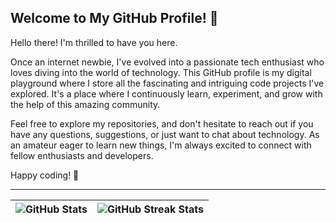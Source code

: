 ## Welcome to My GitHub Profile! 👋

Hello there! I'm thrilled to have you here.

Once an internet newbie, I've evolved into a passionate tech enthusiast who loves diving into the world of technology. This GitHub profile is my digital playground where I store all the fascinating and intriguing code projects I've explored. It's a place where I continuously learn, experiment, and grow with the help of this amazing community.

Feel free to explore my repositories, and don't hesitate to reach out if you have any questions, suggestions, or just want to chat about technology. As an amateur eager to learn new things, I'm always excited to connect with fellow enthusiasts and developers.

Happy coding! 🚀

---

| ![GitHub Stats](https://github-readme-stats.vercel.app/api?username=ngocjohn&theme=tokyonight&show_icons=true&hide_border=true&count_private=true) | ![GitHub Streak Stats](https://github-readme-streak-stats.herokuapp.com/?user=ngocjohn&theme=tokyonight&hide_border=true) |
| -------------------------------------------------------------------------------------------------------------------------------------------------- | ------------------------------------------------------------------------------------------------------------------------- |

